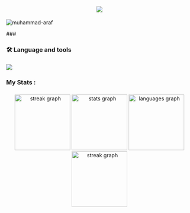 <h1 align="center">
    <img src="https://readme-typing-svg.herokuapp.com/?font=Righteous&color=7A5AE4&random=falsesize=35&center=true&vCenter=true&width=500&height=70&duration=2000&lines=Hi+There!+👋;+I'm+Muhammad+Araf+👨🏻‍💻;+17+Year+Old;+BSCS+Student🎓" />
</h1>
<p align="left"> 
  <img src="https://komarev.com/ghpvc/?username=m-araf&label=Profile%20views&color=0e75b6&style=flat" alt="muhammad-araf" /> 
</p>
###


<h3 align="left">🛠 Language and tools</h3>

###

<div align="left">
   <img src="https://skillicons.dev/icons?i=java,cpp,c,python,html,css,javascript,vscode,github,git,gitlab,docker,figma" />
</div>

###

<h3 align="left">My Stats :</h3>


###
 
<div align="center">
    <img src="https://streak-stats.demolab.com/?user=muhammad-araf&theme=dracula&layout=compact&hide_border=false&border_radius=5&order=3" height="150" alt="streak graph"  />
  <img src="https://github-readme-stats.vercel.app/api?username=muhammad-araf&hide_title=false&hide_rank=false&show_icons=true&include_all_commits=true&count_private=true&disable_animations=false&theme=dracula&locale=en&hide_border=false&order=1" height="150" alt="stats graph"  />
  <img src="https://github-readme-stats.vercel.app/api/top-langs?username=muhammad-araf&locale=en&hide_title=false&layout=compact&card_width=320&langs_count=5&theme=dracula&hide_border=false&order=2" height="150" alt="languages graph"  />
  <img src="https://github-readme-activity-graph.vercel.app/graph?username=muhammad-araf&theme=dracula&layout=compact&hide_border=false&border_radius=5&order=3" height="150" alt="streak graph"/>
</div>

###
